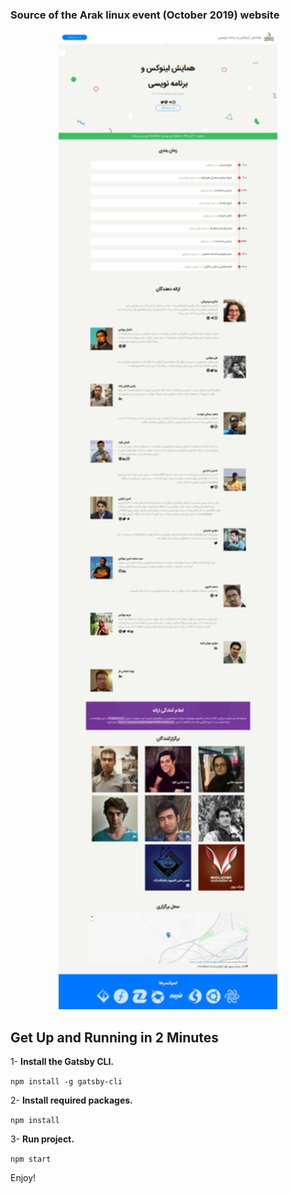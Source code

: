### Source of the Arak linux event (October 2019) website

<p align="center">
  <img src="https://raw.githubusercontent.com/Vahid-Taheri/Arak-linux-event/master/preview.jpg" width="350" title="hover text">
</p>

## Get Up and Running in 2 Minutes
1- **Install the Gatsby CLI.**

`npm install -g gatsby-cli`

2- **Install required packages.**

`npm install`

3- **Run project.**

`npm start`

Enjoy!
